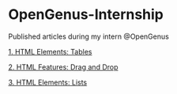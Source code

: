 # OpenGenus-Internship
Published articles during my intern @OpenGenus

[1. HTML Elements: Tables](https://iq.opengenus.org/p/00a9c8b3-56c0-4478-a3cb-bd3463ca824d/)

[2. HTML Features: Drag and Drop](https://iq.opengenus.org/p/ff80ce9a-cafd-498f-a13f-9d42b64e2382/)

[3. HTML Elements: Lists](https://iq.opengenus.org/p/76be2c6a-dfa5-4309-a943-b3cf6c9159e4/)
